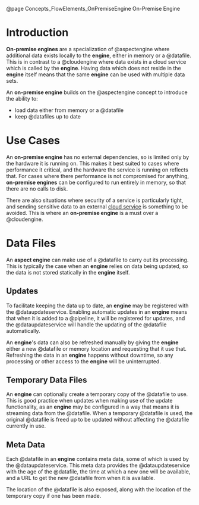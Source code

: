 @page Concepts_FlowElements_OnPremiseEngine On-Premise Engine

# Introduction

**On-premise engines** are a specialization of @aspectengine where additional data exists locally to
the **engine**, either in memory or a @datafile. This is in contrast to a @cloudengine where data
exists in a cloud service which is called by the **engine**. Having data which does not reside in the
**engine** itself means that the same **engine** can be used with multiple data sets.

An **on-premise engine** builds on the @aspectengine concept to introduce the ability to:
* load data either from memory or a @datafile
* keep @datafiles up to date


# Use Cases

An **on-premise engine** has no external dependencies, so is limited only by the hardware it is running on.
This makes it best suited to cases where performance it critical, and the hardware the service is running on
reflects that. For cases where there performance is not compromised for anything, **on-premise engines** can
be configured to run entirely in memory, so that there are no calls to disk.

There are also situations where security of a service is particularly tight, and sending sensitive data to an
external [cloud service](@term{CloudService}) is something to be avoided. This is where an **on-premise engine**
is a must over a @cloudengine.


# Data Files

An **aspect engine** can make use of a @datafile to carry out its processing. This is typically the case when an **engine**
relies on data being updated, so the data is not stored statically in the **engine** itself.

## Updates

To facilitate keeping the data up to date, an **engine** may be registered with the @dataupdateservice. Enabling automatic
updates in an **engine** means that when it is added to a @pipeline, it will be registered for updates, and the @dataupdateservice
will handle the updating of the @datafile automatically.

An **engine**'s data can also be refreshed manually by giving the **engine** either a new @datafile or memory location and requesting
that it use that. Refreshing the data in an **engine** happens without downtime, so any processing or other access to the **engine** will
be uninterrupted.

## Temporary Data Files

An **engine** can optionally create a temporary copy of the @datafile to use. This is good practice when updates when making use of the
update functionality, as an **engine** may be configured in a way that means it is streaming data from the @datafile. When a temporary @datafile
is used, the original @datafile is freed up to be updated without affecting the @datafile currently in use.

## Meta Data

Each @datafile in an **engine** contains meta data, some of which is used by the @dataupdateservice. This meta data provides
the @dataupdateservice with the age of the @datafile, the time at which a new one will be available, and a URL to get the new @datafile
from when it is available.

The location of the @datafile is also exposed, along with the location of the temporary copy if one has been made. 
